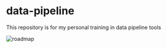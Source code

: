 # data-pipeline
This repository is for my personal training in data pipeline tools

![roadmap](https://user-images.githubusercontent.com/69999855/173228310-0e702b15-634f-4d24-80c6-bf739a4fee60.png)
